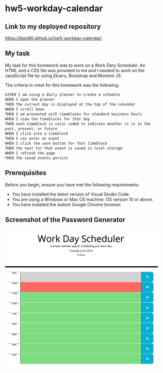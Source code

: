 # hw5-workday-calendar

## Link to my deployed repository

https://blen90.github.io/hw5-workday-calendar/

## My task

My task for this homework was to work on a Work Dary Scheduler. An HTML and a CSS file was provided to me and I needed to work on the JavaScript file by using jQuery, Bootstrap and Moment JS. 

The criteria to meet for this homework was the following:
```
GIVEN I am using a daily planner to create a schedule
WHEN I open the planner
THEN the current day is displayed at the top of the calendar
WHEN I scroll down
THEN I am presented with timeblocks for standard business hours
WHEN I view the timeblocks for that day
THEN each timeblock is color coded to indicate whether it is in the past, present, or future
WHEN I click into a timeblock
THEN I can enter an event
WHEN I click the save button for that timeblock
THEN the text for that event is saved in local storage
WHEN I refresh the page
THEN the saved events persist

```

## Prerequisites
Before you begin, ensure you have met the following requirements:
* You have installed the latest version of Visual Studio Code. 
* You are using a Windows or Mac OS machine. OS version 10 or above.
* You have installed the lastest Google Chrome browser.

## Screenshot of the Password Generator

![Work Day](./assets/images/work.jpg)